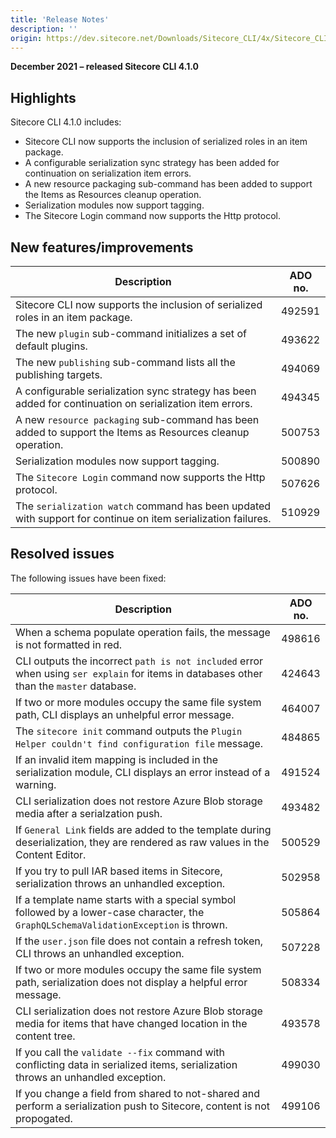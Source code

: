 ```yaml
---
title: 'Release Notes'
description: ''
origin: https://dev.sitecore.net/Downloads/Sitecore_CLI/4x/Sitecore_CLI_410/Release_Notes
---
```


**December 2021 – released Sitecore CLI 4.1.0**

## Highlights

Sitecore CLI 4.1.0 includes:

- ​Sitecore CLI now supports the inclusion of serialized roles in an item package.
- A configurable serialization sync strategy has been added for continuation on serialization item errors.
- A new resource packaging sub-command has been added to support the Items as Resources cleanup operation.
- Serialization modules now support tagging.
- The Sitecore Login command now supports the Http protocol.

## New features/improvements

| Description                                                                                                  | ADO no. |
| ------------------------------------------------------------------------------------------------------------ | ------- |
| ​Sitecore CLI now supports the inclusion of serialized roles in an item package.​                            | 492591  |
| The new `plugin` sub-command initializes a set of default plugins.                                           | 493622  |
| ​The new `publishing` sub-command lists all the publishing targets.                                          | 494069  |
| A configurable serialization sync strategy has been added for continuation on serialization item errors.     | 494345  |
| A new `resource packaging` sub-command has been added to support the Items as Resources cleanup operation.​  | 500753  |
| Serialization modules now support tagging.                                                                   | 500890  |
| ​The `Sitecore Login` command now supports the Http protocol.                                                | 507626  |
| The `serialization watch` command has been updated with support for continue on item serialization failures. | 510929  |

## Resolved issues

The following issues have been fixed:

| Description                                                                                                                              | ADO no. |
| ---------------------------------------------------------------------------------------------------------------------------------------- | ------- |
| ​When a schema populate operation fails, the message is not formatted in red.                                                            | 498616  |
| CLI outputs the incorrect `path is not included` error when using `ser explain` for items in databases other than the `master` database. | 424643  |
| If two or more modules occupy the same file system path, CLI displays an unhelpful error message. ​                                      | 464007  |
| The `sitecore init` command outputs the `Plugin Helper couldn't find configuration file` message.                                        | 484865  |
| If an invalid item mapping is included in the serialization module, CLI displays an error instead of a warning.​                         | 491524  |
| CLI serialization does not restore Azure Blob storage media after a serialzation push.                                                   | 493482  |
| ​If `General Link` fields are added to the template during deserialization, they are rendered as raw values in the Content Editor.       | 500529  |
| If you try to pull IAR based items in Sitecore, serialization throws an unhandled exception.                                             | 502958  |
| If a template name starts with a special symbol followed by a lower-case character, the `GraphQLSchemaValidationException` is thrown.​   | 505864  |
| If the `user.json` file does not contain a refresh token, CLI throws an unhandled exception.                                             | 507228  |
| If two or more modules occupy the same file system path, serialization does not display a helpful error message.​                        | 508334  |
| CLI serialization does not restore Azure Blob storage media for items that have changed location in the content tree.                    | 493578  |
| ​If you call the `validate --fix` command with conflicting data in serialized items, serialization throws an unhandled exception.        | 499030  |
| If you change a field from shared to not-shared and perform a serialization push to Sitecore, content is not propogated.                 | 499106  |

